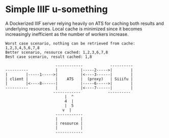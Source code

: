 # Simple IIIF u-something

A Dockerized IIIF server relying heavily on ATS for caching both results and underlying resources. Local cache is minimized since it becomes increasingly inefficient as the number of workers increase.

    Worst case scenario, nothing can be retrieved from cache: 1,2,3,4,5,6,7,8
    Better scenario, resource cached: 1,2,3,6,7,8
    Best case scenario, result cached: 1,8

                          ------------            ----------
    ----------            |          |-----2----->|        |
    |        |-----1----->|          |<----3------|        |
    | client |            |    ATS   |  (proxy)   | Siiifu |
    |        |<----8------|          |-----6----->|        |
    ----------            |          |<----7------|        |
                         ------------            ----------
                              |  ^
                              4  |
                              |  5
                             v  |
                          ------------
                          |          |
                          | resource |
                          |          |
                          ------------
